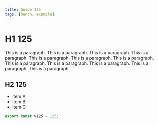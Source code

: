 ```yaml
---
title: Guide 125
tags: [bench, example]
---
```


# H1 125

This is a paragraph. This is a paragraph. This is a paragraph. This is a paragraph. This is a paragraph. This is a paragraph. This is a paragraph. This is a paragraph. This is a paragraph. This is a paragraph. This is a paragraph. This is a paragraph. 

## H2 125

- item A
- item B
- item C

```ts
export const v125 = 125;
```